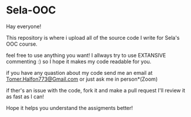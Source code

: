 # Sela-OOC
Hay everyone!

This repository is where i upload all of the source code I write for Sela's OOC course.

feel free to use anything you want!
I allways try to use EXTANSIVE commenting :) so I hope it makes my code readable for you.

if you have any quastion about my code send me an email at Tomer.Halfon773@Gmail.com
or just ask me in person*(Zoom)

if ther's an issue with the code, fork it and make a pull request I'll review it as fast as I can!

Hope it helps you understand the assigments better!
